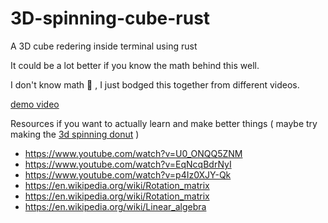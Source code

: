 # 3D-spinning-cube-rust
A 3D cube redering inside terminal using rust

It could be a lot better if you know the math behind this well.

I don't know math 🥲 , I just bodged this together from different videos. 


[demo video](https://youtube.com/shorts/uegKZPdfo3A)

Resources if you want to actually learn and make better things ( maybe try making the [3d spinning donut](https://www.youtube.com/watch?v=DEqXNfs_HhY) )

 - https://www.youtube.com/watch?v=U0_ONQQ5ZNM
 - https://www.youtube.com/watch?v=EqNcqBdrNyI
 - https://www.youtube.com/watch?v=p4Iz0XJY-Qk
 -  https://en.wikipedia.org/wiki/Rotation_matrix
 - https://en.wikipedia.org/wiki/Rotation_matrix
 - https://en.wikipedia.org/wiki/Linear_algebra
